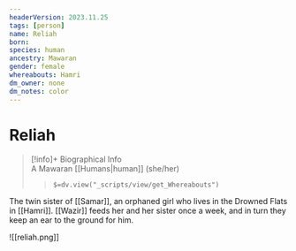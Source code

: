 ```yaml
---
headerVersion: 2023.11.25
tags: [person]
name: Reliah
born:
species: human
ancestry: Mawaran
gender: female
whereabouts: Hamri
dm_owner: none
dm_notes: color
---
```

# Reliah
>[!info]+ Biographical Info  
> A Mawaran [[Humans|human]] (she/her)  
>> `$=dv.view("_scripts/view/get_Whereabouts")`

The twin sister of [[Samar]], an orphaned girl who lives in the Drowned Flats in [[Hamri]]. [[Wazir]] feeds her and her sister once a week, and in turn they keep an ear to the ground for him.

![[reliah.png]]